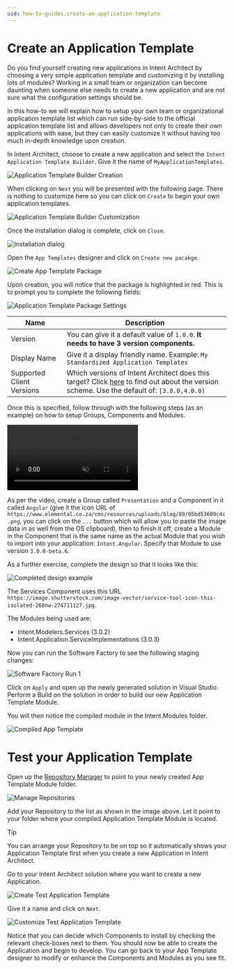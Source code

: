 ```yaml
---
uid: how-to-guides.create-an-application-template
---
```

# Create an Application Template

Do you find yourself creating new applications in Intent Architect by choosing a very simple application template and customizing it by installing lots of modules?
Working in a small team or organization can become daunting when someone else needs to create a new application and are not sure what the configuration settings should be.

In this how-to we will explain how to setup your own team or organizational application template list which can run side-by-side to the official application template list and allows developers not only to create their own applications with ease, but they can easily customize it without having too much in-depth knowledge upon creation.

In Intent Architect, choose to create a new application and select the `Intent Application Template Builder`.
Give it the name of `MyApplicationTemplates`.

![Application Template Builder Creation](images/my-app-templates-creation.png)

When clicking on `Next` you will be presented with the following page. There is nothing to customize here so you can click on `Create` to begin your own application templates.

![Application Template Builder Customization](images/my-app-templates-customize.png)

Once the installation dialog is complete, click on `Close`.

![Installation dialog](images/installation-dialog.png)

Open the `App Templates` designer and click on `Create new pacakge`.

![Create App Template Package](images/create-app-templates-package.png)

Upon creation, you will notice that the package is highlighted in red. This is to prompt you to complete the following fields:

![Application Template Package Settings](images/app-template-pacakge-settings.png)

| Name | Description |
|-|-|
| Version | You can give it a default value of `1.0.0`. **It needs to have 3 version components.** |
| Display Name | Give it a display friendly name. Example: `My Standardized Application Templates` |
| Supported Client Versions | Which versions of Intent Architect does this target? Click [here](xref:references.notations#version-ranges) to find out about the version scheme. Use the default of: `[3.0.0,4.0.0)` |

Once this is specified, follow through with the following steps (as an example) on how to setup Groups, Components and Modules.

<p><video style="max-width: 100%" muted="true" loop="true" autoplay="true" src="videos/create-group-components.mp4"></video></p>

As per the video, create a Group called `Presentation` and a Component in it called `Angular` (give it the icon URL of `https://www.elemental.co.za/cms/resources/uploads/blog/89/05bd53609c4c.png`, you can click on the `...` button which will allow you to paste the image data in as well from the OS clipboard), then to finish it off, create a Module in the Component that is the same name as the actual Module that you wish to import into your application: `Intent.Angular`. Specify that Module to use version `3.0.0-beta.6`.

As a further exercise, complete the design so that it looks like this:

![Completed design example](images/app-template-design-complete.png)

The Services Component uses this URL `https://image.shutterstock.com/image-vector/service-tool-icon-this-isolated-260nw-274711127.jpg`.

The Modules being used are:
 * Intent.Modelers.Services (3.0.2)
 * Intent.Application.ServiceImplementations (3.0.3)

Now you can run the Software Factory to see the following staging changes:

![Software Factory Run 1](images/software-factory-run-1.png)

Click on `Apply` and open up the newly generated solution in Visual Studio.
Perform a Build on the solution in order to build our new Application Template Module.

You will then notice the compiled module in the Intent.Modules folder.

![Compiled App Template](images/app-template-compiled.png)

# Test your Application Template

Open up the [Repository Manager](xref:how-to-guides.manage-repositories) to point to your newly created App Template Module folder.

![Manage Repositories](images/repo-manager-app-template-folder.png)

Add your Repository to the list as shown in the image above. Let it point to your folder where your compiled Application Template Module is located.

>[!TIP]
>You can arrange your Repository to be on top so it automatically shows your Application Template first when you create a new Application in Intent Architect.

Go to your Intent Architect solution where you want to create a new Application.

![Create Test Application Template](images/test-app-templates-create.png)

Give it a name and click on `Next`.

![Customize Test Application Template](images/test-app-templates-customize.png)

Notice that you can decide which Components to install by checking the relevant check-boxes next to them. You should now be able to create the Application and begin to develop. You can go back to your App Template designer to modify or enhance the Components and Modules as you see fit.